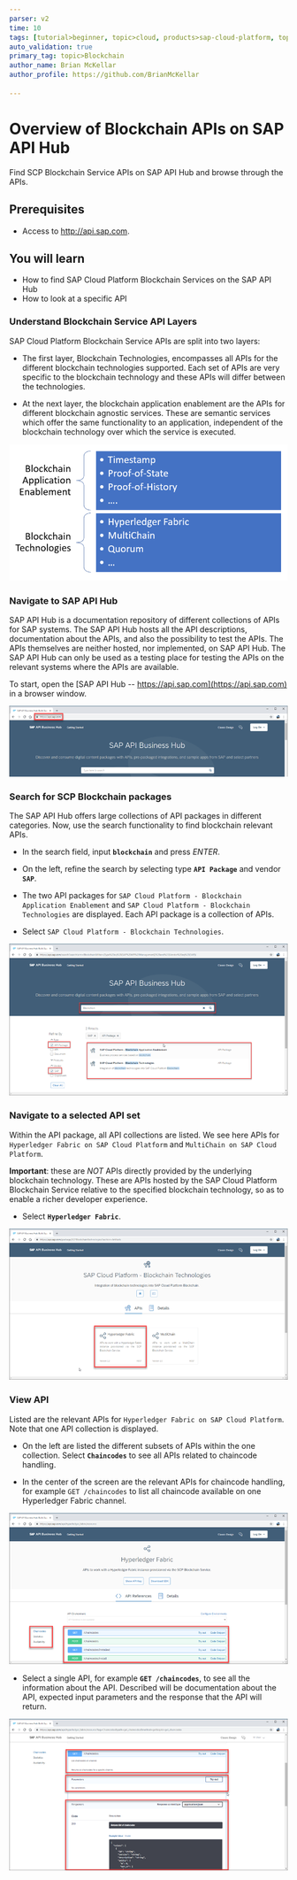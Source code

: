 ```yaml
---
parser: v2
time: 10
tags: [tutorial>beginner, topic>cloud, products>sap-cloud-platform, topic>Blockchain ]
auto_validation: true
primary_tag: topic>Blockchain
author_name: Brian McKellar
author_profile: https://github.com/BrianMcKellar

---
```


# Overview of Blockchain APIs on SAP API Hub
<!-- description --> Find SCP Blockchain Service APIs on SAP API Hub and browse through the APIs.

## Prerequisites  
 - Access to <http://api.sap.com>.


## You will learn
 - How to find SAP Cloud Platform Blockchain Services on the SAP API Hub
 - How to look at a specific API

 ### Understand Blockchain Service API Layers


SAP Cloud Platform Blockchain Service APIs are split into two layers:

- The first layer, Blockchain Technologies, encompasses all APIs for the different blockchain technologies supported. Each set of APIs are very specific to the blockchain technology and these APIs will differ between the technologies.

- At the next layer, the blockchain application enablement are the APIs for different blockchain agnostic services. These are semantic services which offer the same functionality to an application, independent of the blockchain technology over which the service is executed.

![Image depicting two layers of blockchain APIs](01--api-structure.png)



### Navigate to SAP API Hub


SAP API Hub is a documentation repository of different collections of APIs for SAP systems. The SAP API Hub hosts all the API descriptions, documentation about the APIs, and also the possibility to test the APIs. The APIs themselves are neither hosted, nor implemented, on SAP API Hub. The SAP API Hub can only be used as a testing place for testing the APIs on the relevant systems where the APIs are available.

To start, open the [SAP API Hub -- https://api.sap.com](https://api.sap.com) in a browser window.

![Image depicting SAP API Hub Start Page](02--apihub.png)


### Search for SCP Blockchain packages


The SAP API Hub offers large collections of API packages in different categories. Now, use the search functionality to find blockchain relevant APIs.

* In the search field, input **`blockchain`** and press _ENTER_.

* On the left, refine the search by selecting type **`API Package`** and vendor **`SAP`**.

* The two API packages for `SAP Cloud Platform - Blockchain Application Enablement` and `SAP Cloud Platform - Blockchain Technologies` are displayed. Each API package is a collection of APIs.

* Select `SAP Cloud Platform - Blockchain Technologies`.

![Image depicting SAP API Hub Searching](03--search.png)


### Navigate to a selected API set


Within the API package, all API collections are listed. We see here APIs for `Hyperledger Fabric on SAP Cloud Platform` and `MultiChain on SAP Cloud Platform`.

**Important**: these are _NOT_ APIs directly provided by the underlying blockchain technology. These are APIs hosted by the SAP Cloud Platform Blockchain Service relative to the specified blockchain technology, so as to enable a richer developer experience.

* Select **`Hyperledger Fabric`**.

![Image depicting SAP API Blockchain APIs](04--select-hlf.png)


### View API


Listed are the relevant APIs for `Hyperledger Fabric on SAP Cloud Platform`. Note that one API collection is displayed.

* On the left are listed the different subsets of APIs within the one collection. Select **`Chaincodes`** to see all APIs related to chaincode handling.

* In the center of the screen are the relevant APIs for chaincode handling, for example `GET /chaincodes` to list all chaincode available on one Hyperledger Fabric channel.

![Image depicting different categories for an API on SAP API Hub](05--view-categories.png)

* Select a single API, for example **`GET /chaincodes`**, to see all the information about the API. Described will be documentation about the API, expected input parameters and the response that the API will return.

![Image depicting details on one API on SAP API Hub](06--view-api-details.png)



